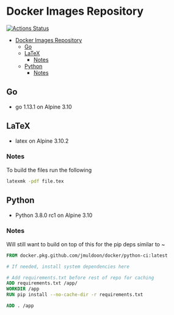 # Docker Images Repository
[![Actions Status](https://github.com/jmuldoon/docker/workflows/Build%20and%20Publish/badge.svg)](https://github.com/jmuldoon/docker/actions)

<!-- TOC -->

- [Docker Images Repository](#docker-images-repository)
  - [Go](#go)
  - [LaTeX](#latex)
    - [Notes](#notes)
  - [Python](#python)
    - [Notes](#notes-1)

<!-- /TOC -->

## Go

- go 1.13.1 on Alpine 3.10

## LaTeX

- latex on Alpine 3.10.2

### Notes

To build the files run the following

```sh
latexmk -pdf file.tex
```

## Python

- Python 3.8.0 rc1 on Alpine 3.10

### Notes

Will still want to build on top of this for the pip deps similar to ~

```dockerfile
FROM docker.pkg.github.com/jmuldoon/docker/python-ci:latest

# If needed, install system dependencies here

# Add requirements.txt before rest of repo for caching
ADD requirements.txt /app/
WORKDIR /app
RUN pip install --no-cache-dir -r requirements.txt

ADD . /app
```

